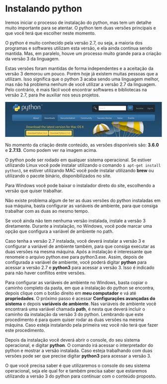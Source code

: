 # Instalando python

Iremos iniciar o processo de instalação do python, mas tem um detalhe muito importante para se atentar. O python tem duas versões principais e que você terá que escolher neste momento.

O python é muito conhecido pela versão 2.7, ou seja, a maioria dos programas e softwares utilizam esta versão, e ela ainda continua sendo mantida. Mas, em paralelo, houve um processo muito grande para a criação da versão 3 da linguagem.

Estas versões foram mantidas de forma independentes e a aceitação da versão 3 demorou um pouco. Porém hoje já existem muitas pessoas que a utilizam. Isso significa que o python 3 acaba sendo uma linguagem melhor, mas não há problema nenhum de você utilizar a versão 2.7 da linguagem. Pelo contrário, é mais fácil você encontrar softwares e bibliotecas na versão 2.7, para lhe auxiliar nos seus projetos.

![python_download](./images/python_download.png "python_download")

No momento da criação deste conteúdo, as versões disponíveis são: **3.6.0** e **2.7.13**. Como podem ver na imagem acima.

O python pode ser rodado em qualquer sistema operacional. Se estiver utilizando Linux você pode instalar utilizando o comando `$ apt-get install python3`, se estiver utilizando MAC você pode instalar utilizando **brew** ou utilizando o pacote binário, disponibilizados no site.

Para Windows você pode baixar o instalador direto do site, escolhendo a versão que quiser trabalhar.

Não existe problema algum de ter as duas versões do python instaladas em sua máquina, basta configurar as variáveis de ambiente, para que consiga trabalhar com as duas ao mesmo tempo.

Se você ainda não tem nenhuma versão instalada, instale a versão 3 diretamente. Durante a instalação, no Windows, você pode marcar uma opção que configura a variável de ambiente no path.

Caso tenha a versão 2.7 instalada, você deverá instalar a versão 3 e configurar a variável de ambiente também, para que consiga executar as duas versões na mesma máquina. Após a instalação é interessante que renomeie o arquivo python.exe para python3.exe. Assim, depois de configurada a variável de ambiente, você poderá digitar **python** para acessar a versão 2.7 e **python3** para acessar a versão 3. Isso é indicado para não haver conflitos entre versões.

Para configurar as variáveis de ambiente no Windows, basta copiar o caminho completo da pasta, em que a instalação do python se encontra, depois clique com o botão direito em **meu computador** e vá até **propriedades**. O próximo passo é acessar **Configurações avançadas do sistema** e depois **variáveis de ambiente**. Nas variáveis de ambiente você encontrará uma variável chamada **path**, é nesta que deverá incluir o caminho da instalação da versão 3 do python. Lembrando que este procedimento é para quem quiser rodar as duas versões na mesma máquina. Caso esteja instalando pela primeira vez você não terá que fazer este procedimento.

Depois da instalação você deverá abrir o console, do seu sistema operacional, e digitar **python**. O comando irá acessar o interpretador do python e mostrar a versão instalada. Caso esteja trabalhando com duas versões pode ser que precise digitar **python3** para acessar a versão 3.

O que você precisa saber é que utilizaremos o console do seu sistema operacional, seja ele qual for e também precisa saber que estaremos utilizando a versão 3 do python para continuar com o conteúdo proposto.